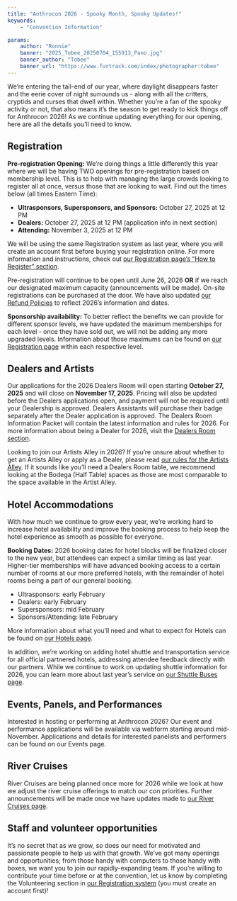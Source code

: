 ```yaml
---
title: "Anthrocon 2026 - Spooky Month, Spooky Updates!"
keywords:
    - "Convention Information"

params:
    author: "Ronnie"
    banner: "2025_Tobee_20250704_155913_Pano.jpg"
    banner_author: "Tobee"
    banner_url: "https://www.furtrack.com/index/photographer:tobee"
---
```


We’re entering the tail-end of our year, where daylight disappears faster and the eerie cover of night surrounds us - along with all the critters, cryptids and curses that dwell within. Whether you’re a fan of the spooky activity or not, that also means it’s the season to get ready to kick things off for Anthrocon 2026! As we continue updating everything for our opening, here are all the details you’ll need to know.

## Registration

**Pre-registration Opening:** We’re doing things a little differently this year where we will be having TWO openings for pre-registration based on membership level. This is to help with managing the large crowds looking to register all at once, versus those that are looking to wait. Find out the times below (all times Eastern Time):

* **Ultrasponsors, Supersponsors, and Sponsors:** October 27, 2025 at 12 PM
* **Dealers:** October 27, 2025 at 12 PM (application info in next section)
* **Attending:** November 3, 2025 at 12 PM

We will be using the same Registration system as last year, where you will create an account first before buying your registration online. For more information and instructions, check out [our Registration page’s “How to Register” section](/registration#how-to-register).

Pre-registration will continue to be open until June 26, 2026 **OR** if we reach our designated maximum capacity (announcements will be made). On-site registrations can be purchased at the door. We have also updated [our Refund Policies](/refundpolicy) to reflect 2026’s information and dates.

**Sponsorship availability:** To better reflect the benefits we can provide for different sponsor levels, we have updated the maximum memberships for each level - once they have sold out, we will not be adding any more upgraded levels. Information about those maximums can be found on [our Registration page](/registration) within each respective level.

## Dealers and Artists

Our applications for the 2026 Dealers Room will open starting **October 27, 2025** and will close on **November 17, 2025**. Pricing will also be updated before the Dealers applications open, and payment will not be required until your Dealership is approved. Dealers Assistants will purchase their badge separately after the Dealer application is approved. The Dealers Room Information Packet will contain the latest information and rules for 2026. For more information about being a Dealer for 2026, visit the [Dealers Room section](/dealers).

Looking to join our Artists Alley in 2026? If you’re unsure about whether to get an Artists Alley or apply as a Dealer, please read [our rules for the Artists Alley](/alley#artists-information). If it sounds like you’ll need a Dealers Room table, we recommend looking at the Bodega (Half Table) spaces as those are most comparable to the space available in the Artist Alley.

## Hotel Accommodations

With how much we continue to grow every year, we’re working hard to increase hotel availability and improve the booking process to help keep the hotel experience as smooth as possible for everyone.

**Booking Dates:** 2026 booking dates for hotel blocks will be finalized closer to the new year, but attendees can expect a similar timing as last year. Higher-tier memberships will have advanced booking access to a certain number of rooms at our more preferred hotels, with the remainder of hotel rooms being a part of our general booking.

* Ultrasponsors: early February
* Dealers: early February
* Supersponsors: mid February
* Sponsors/Attending: late February

More information about what you’ll need and what to expect for Hotels can be found on [our Hotels page](/hotel).

In addition, we’re working on adding hotel shuttle and transportation service for all official partnered hotels, addressing attendee feedback directly with our partners. While we continue to work on updating shuttle information for 2026, you can learn more about last year’s service on [our Shuttle Buses page](/shuttle-buses).

## Events, Panels, and Performances

Interested in hosting or performing at Anthrocon 2026? Our event and performance applications will be available via webform starting around mid-November. Applications and details for interested panelists and performers can be found on our Events page.

## River Cruises

River Cruises are being planned once more for 2026 while we look at how we adjust the river cruise offerings to match our con priorities. Further announcements will be made once we have updates made to [our River Cruises page](/anthrocon-river-cruises).

## Staff and volunteer opportunities

It’s no secret that as we grow, so does our need for motivated and passionate people to help us with that growth. We’ve got many openings and opportunities; from those handy with computers to those handy with boxes, we want you to join our rapidly-expanding team. If you’re willing to contribute your time before or at the convention, let us know by completing the Volunteering section in [our Registration system](https://reg.anthrocon.org/apply/volunteer) (you must create an account first)!
